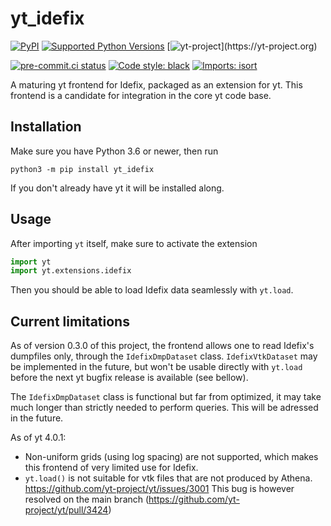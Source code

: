 
# yt_idefix
[![PyPI](https://img.shields.io/pypi/v/yt_idefix)](https://pypi.org/project/yt_idefix)
[![Supported Python Versions](https://img.shields.io/pypi/pyversions/yt_idefix/0.1.0)](https://pypi.org/project/yt_idefix/)
[![yt-project](https://img.shields.io/static/v1?label="works%20with"&message="yt"&color="blueviolet")](https://yt-project.org)

<!--- Tests and style --->
[![pre-commit.ci status](https://results.pre-commit.ci/badge/github/neutrinoceros/yt_idefix/main.svg)](https://results.pre-commit.ci/latest/github/neutrinoceros/yt_idefix/main)
[![Code style: black](https://img.shields.io/badge/code%20style-black-000000.svg)](https://github.com/psf/black)
[![Imports: isort](https://img.shields.io/badge/%20imports-isort-%231674b1?style=flat&labelColor=ef8336)](https://pycqa.github.io/isort/)

A maturing yt frontend for Idefix, packaged as an extension for yt.
This frontend is a candidate for integration in the core yt code base.

## Installation

Make sure you have Python 3.6 or newer, then run
```shell
python3 -m pip install yt_idefix
```
If you don't already have yt it will be installed along.

## Usage

After importing `yt` itself, make sure to activate the extension
```python
import yt
import yt.extensions.idefix
```
Then you should be able to load Idefix data seamlessly with `yt.load`.


## Current limitations

As of version 0.3.0 of this project, the frontend allows one to read Idefix's
dumpfiles only, through the `IdefixDmpDataset` class. `IdefixVtkDataset` may be
implemented in the future, but won't be usable directly with `yt.load` before
the next yt bugfix release is available (see bellow).

The `IdefixDmpDataset` class is functional but far from optimized, it may take
much longer than strictly needed to perform queries. This will be adressed in
the future.

As of yt 4.0.1:
- Non-uniform grids (using log spacing) are not supported, which makes this
  frontend of very limited use for Idefix.
- `yt.load()` is not suitable for vtk files that are not produced by Athena.
  https://github.com/yt-project/yt/issues/3001 This bug is however resolved on
  the main branch (https://github.com/yt-project/yt/pull/3424)
